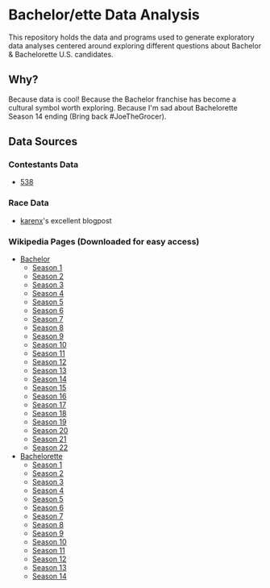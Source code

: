 # Bachelor/ette Data Analysis

This repository holds the data and programs used to generate exploratory data analyses centered around exploring different questions about Bachelor & Bachelorette U.S. candidates.

## Why?

Because data is cool! Because the Bachelor franchise has become a cultural symbol worth exploring. Because I'm sad about Bachelorette Season 14 ending (Bring back #JoeTheGrocer).

## Data Sources

### Contestants Data
* [538](https://github.com/fivethirtyeight/data/tree/master/bachelorette)

### Race Data
* [karenx](http://www.karenx.com/blog/minorities-on-the-bachelor-when-do-they-get-eliminated/
)'s excellent blogpost

### Wikipedia Pages (Downloaded for easy access)
* [Bachelor](https://en.wikipedia.org/wiki/The_Bachelor_(U.S._TV_series))
    * [Season 1](https://en.wikipedia.org/wiki/The_Bachelor_(season_1))
    * [Season 2](https://en.wikipedia.org/wiki/The_Bachelor_(season_2))
    * [Season 3](https://en.wikipedia.org/wiki/The_Bachelor_(season_3))
    * [Season 4](https://en.wikipedia.org/wiki/The_Bachelor_(season_4))
    * [Season 5](https://en.wikipedia.org/wiki/The_Bachelor_(season_5))
    * [Season 6](https://en.wikipedia.org/wiki/The_Bachelor_(season_6))
    * [Season 7](https://en.wikipedia.org/wiki/The_Bachelor_(season_7))
    * [Season 8](https://en.wikipedia.org/wiki/The_Bachelor_(season_8))
    * [Season 9](https://en.wikipedia.org/wiki/The_Bachelor_(season_9))
    * [Season 10](https://en.wikipedia.org/wiki/The_Bachelor_(season_10))
    * [Season 11](https://en.wikipedia.org/wiki/The_Bachelor_(season_11))
    * [Season 12](https://en.wikipedia.org/wiki/The_Bachelor_(season_12))
    * [Season 13](https://en.wikipedia.org/wiki/The_Bachelor_(season_13))
    * [Season 14](https://en.wikipedia.org/wiki/The_Bachelor_(season_14))
    * [Season 15](https://en.wikipedia.org/wiki/The_Bachelor_(season_15))
    * [Season 16](https://en.wikipedia.org/wiki/The_Bachelor_(season_16))
    * [Season 17](https://en.wikipedia.org/wiki/The_Bachelor_(season_17))
    * [Season 18](https://en.wikipedia.org/wiki/The_Bachelor_(season_18))
    * [Season 19](https://en.wikipedia.org/wiki/The_Bachelor_(season_19))
    * [Season 20](https://en.wikipedia.org/wiki/The_Bachelor_(season_20))
    * [Season 21](https://en.wikipedia.org/wiki/The_Bachelor_(season_21))
    * [Season 22](https://en.wikipedia.org/wiki/The_Bachelor_(season_22))
* [Bachelorette](https://en.wikipedia.org/wiki/The_Bachelorette)
    * [Season 1](https://en.wikipedia.org/wiki/The_Bachelorette_(season_1))
    * [Season 2](https://en.wikipedia.org/wiki/The_Bachelorette_(season_2))
    * [Season 3](https://en.wikipedia.org/wiki/The_Bachelorette_(season_3))
    * [Season 4](https://en.wikipedia.org/wiki/The_Bachelorette_(season_4))
    * [Season 5](https://en.wikipedia.org/wiki/The_Bachelorette_(season_5))
    * [Season 6](https://en.wikipedia.org/wiki/The_Bachelorette_(season_6))
    * [Season 7](https://en.wikipedia.org/wiki/The_Bachelorette_(season_7))
    * [Season 8](https://en.wikipedia.org/wiki/The_Bachelorette_(season_8))
    * [Season 9](https://en.wikipedia.org/wiki/The_Bachelorette_(season_9))
    * [Season 10](https://en.wikipedia.org/wiki/The_Bachelorette_(season_10))
    * [Season 11](https://en.wikipedia.org/wiki/The_Bachelorette_(season_11))
    * [Season 12](https://en.wikipedia.org/wiki/The_Bachelorette_(season_12))
    * [Season 13](https://en.wikipedia.org/wiki/The_Bachelorette_(season_13))
    * [Season 14](https://en.wikipedia.org/wiki/The_Bachelorette_(season_14))
